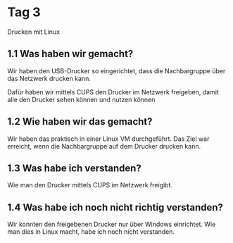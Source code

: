 # Tag 3

<tagbar>
    <p>Drucken mit Linux</p>
</tagbar>

## 1.1 Was haben wir gemacht?

Wir haben den USB-Drucker so eingerichtet, dass die Nachbargruppe über das Netzwerk drucken kann.

Dafür haben wir mittels CUPS den Drucker im Netzwerk freigeben, damit alle den Drucker sehen können und nutzen können

## 1.2 Wie haben wir das gemacht?

Wir haben das praktisch in einer Linux VM durchgeführt. Das Ziel war erreicht, wenn die Nachbargruppe auf dem Drucker drucken kann.

## 1.3 Was habe ich verstanden?

Wie man den Drucker mittels CUPS im Netzwerk freigibt.

## 1.4 Was habe ich noch nicht richtig verstanden?

Wir konnten den freigebenen Drucker nur über Windows einrichtet. Wie man dies in Linux macht, habe ich noch nicht verstanden.